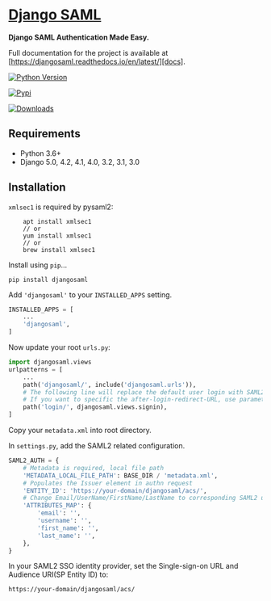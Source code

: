 # [Django SAML][docs]


**Django SAML Authentication Made Easy.**

Full documentation for the project is available at [https://djangosaml.readthedocs.io/en/latest/][docs].

[![Python Version](https://img.shields.io/pypi/pyversions/djangosaml.svg)](https://pypi.python.org/pypi/djangosaml)

[![Pypi](https://img.shields.io/pypi/v/djangosaml.svg)](https://pypi.python.org/pypi/djangosaml)

[![Downloads](https://img.shields.io/pypi/dm/djangosaml.svg)](https://pypi.python.org/pypi/djangosaml)


## Requirements

* Python 3.6+
* Django 5.0, 4.2, 4.1, 4.0, 3.2, 3.1, 3.0



## Installation
`xmlsec1` is required by pysaml2:
```
    apt install xmlsec1
    // or
    yum install xmlsec1
    // or
    brew install xmlsec1
```

Install using `pip`...

    pip install djangosaml

Add `'djangosaml'` to your `INSTALLED_APPS` setting.
```python
INSTALLED_APPS = [
    ...
    'djangosaml',
]
```

Now update your root `urls.py`:

```python
import djangosaml.views
urlpatterns = [
    ...
    path('djangosaml/', include('djangosaml.urls')),
    # The following line will replace the default user login with SAML2 (optional)
    # If you want to specific the after-login-redirect-URL, use parameter "?next=/the/path/you/want"
    path('login/', djangosaml.views.signin),
]
```
Copy your `metadata.xml` into root directory.

In `settings.py`, add the SAML2 related configuration.

```python
SAML2_AUTH = {
    # Metadata is required, local file path
    'METADATA_LOCAL_FILE_PATH': BASE_DIR / 'metadata.xml',
    # Populates the Issuer element in authn request
    'ENTITY_ID': 'https://your-domain/djangosaml/acs/',
    # Change Email/UserName/FirstName/LastName to corresponding SAML2 userprofile attributes.
    'ATTRIBUTES_MAP': { 
        'email': '',
        'username': '',
        'first_name': '',
        'last_name': '',
    },
}

```

In your SAML2 SSO identity provider, set the Single-sign-on URL and Audience URI(SP Entity ID) to:

```
https://your-domain/djangosaml/acs/
```



[docs]: https://djangosaml.readthedocs.io/en/latest/